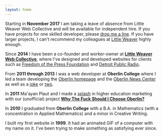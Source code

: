 ```yaml
---
layout: home
---
```


Starting in **November 2017** I am taking a leave of absence from Little Weaver Web Collective and will be available for independent hire. If you have projects for one skilled developer, please [drop me a line](mailto:harris@chromamine.com). If you have larger projects, I can't recommend my colleagues at [Little Weaver](http://littleweaverweb.com/) highly enough.

Since **2014** I have been a co-founder and worker-owner at [**Little Weaver Web Collective**](http://littleweaverweb.com/), where I've designed and developed websites for clients such as [Freedom of the Press Foundation](http://freedom.press/) and [Detroit Public Radio](http://wdet.org/).

From **2011 through 2013** I was a web developer at **Oberlin College** where I led a team developing the [Oberlin homepage](http://home.oberlin.edu/) and the [Oberlin News Center](http://news.oberlin.edu/) as well as a [joke](http://oberlin.edu/kittens/) or [two](https://new.oberlin.edu/home/nyan/).

In **2011** Ma'ayan Plaut and I made a [splash](https://www.insidehighered.com/news/2011/11/08/marketing-experts-praise-unusual-website-about-oberlin) in higher education marketing with our (unofficial) project [**Why The Fuck Should I Choose Oberlin?**](http://whythefuckshouldichooseoberlin.com/)

In **2010** I graduated from **Oberlin College** with a B.A. in Mathematics (with a concentration in Applied Mathematics) and a minor in Creative Writing.

I built my first website in **1999**. It had an animated GIF of a computer with my name on it. I've been trying to make something as satisfying ever since.
